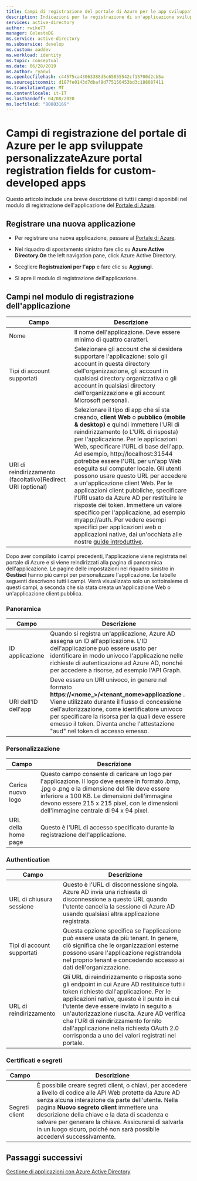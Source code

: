 ```yaml
---
title: Campi di registrazione del portale di Azure per le app sviluppate personalizzateAzure portal registration fields for custom-developed apps
description: Indicazioni per la registrazione di un'applicazione sviluppata personalizzata con Azure ADGuidance for registering a custom developed application with Azure AD
services: active-directory
author: rwike77
manager: CelesteDG
ms.service: active-directory
ms.subservice: develop
ms.custom: aaddev
ms.workload: identity
ms.topic: conceptual
ms.date: 06/28/2019
ms.author: ryanwi
ms.openlocfilehash: c44575ca43063388d5c65855542cf15700d2cb5a
ms.sourcegitcommit: d187fe0143d7dbaf8d775150453bd3c188087411
ms.translationtype: MT
ms.contentlocale: it-IT
ms.lasthandoff: 04/08/2020
ms.locfileid: "80883169"
---
```

# <a name="azure-portal-registration-fields-for-custom-developed-apps"></a>Campi di registrazione del portale di Azure per le app sviluppate personalizzateAzure portal registration fields for custom-developed apps

Questo articolo include una breve descrizione di tutti i campi disponibili nel modulo di registrazione dell'applicazione del [Portale di Azure](https://portal.azure.com).

## <a name="register-a-new-application"></a>Registrare una nuova applicazione

-   Per registrare una nuova applicazione, passare al [Portale di Azure](https://portal.azure.com).

-   Nel riquadro di spostamento sinistro fare clic su **Azure Active Directory.On** the left navigation pane, click Azure Active Directory.

-   Scegliere **Registrazioni per l'app** e fare clic su **Aggiungi**.

-   Si apre il modulo di registrazione dell'applicazione.

## <a name="fields-in-the-application-registration-form"></a>Campi nel modulo di registrazione dell'applicazione

| Campo            | Descrizione                                                                              |
|------------------|------------------------------------------------------------------------------------------|
| Nome             | Il nome dell'applicazione. Deve essere minimo di quattro caratteri.                |
| Tipi di account supportati| Selezionare gli account che si desidera supportare l'applicazione: solo gli account in questa directory dell'organizzazione, gli account in qualsiasi directory organizzativa o gli account in qualsiasi directory dell'organizzazione e gli account Microsoft personali.  |
| URI di reindirizzamento (facoltativo)Redirect URI (optional) | Selezionare il tipo di app che si sta creando, **client Web** o **pubblico (mobile & desktop)** e quindi immettere l'URI di reindirizzamento (o L'URL di risposta) per l'applicazione. Per le applicazioni Web, specificare l'URL di base dell'app. Ad esempio, http://localhost:31544 potrebbe essere l'URL per un'app Web eseguita sul computer locale. Gli utenti possono usare questo URL per accedere a un'applicazione client Web. Per le applicazioni client pubbliche, specificare l'URI usato da Azure AD per restituire le risposte dei token. Immettere un valore specifico per l'applicazione, ad esempio myapp://auth. Per vedere esempi specifici per applicazioni web o applicazioni native, dai un'occhiata alle nostre [guide introduttive](https://docs.microsoft.com/azure/active-directory/develop).|

Dopo aver compilato i campi precedenti, l'applicazione viene registrata nel portale di Azure e si viene reindirizzati alla pagina di panoramica dell'applicazione. Le pagine delle impostazioni nel riquadro sinistro in **Gestisci** hanno più campi per personalizzare l'applicazione. Le tabelle seguenti descrivono tutti i campi. Verrà visualizzato solo un sottoinsieme di questi campi, a seconda che sia stata creata un'applicazione Web o un'applicazione client pubblica.

### <a name="overview"></a>Panoramica

| Campo           | Descrizione        |
|-----------------|-----------------------------------------------------------------------------------------------------------------------------------------------------------------------------------------------------------------------------------------------------------------------------------------------------------------|
| ID applicazione  | Quando si registra un'applicazione, Azure AD assegna un ID all'applicazione. L'ID dell'applicazione può essere usato per identificare in modo univoco l'applicazione nelle richieste di autenticazione ad Azure AD, nonché per accedere a risorse, ad esempio l'API Graph.                                                          |
| URI dell'ID dell'app      | Deve essere un URI univoco, in genere nel formato **https://&lt;nome\_&gt;/&lt;tenant\_nome&gt;applicazione .** Viene utilizzato durante il flusso di concessione dell'autorizzazione, come identificatore univoco per specificare la risorsa per la quali deve essere emesso il token. Diventa anche l'attestazione "aud" nel token di accesso emesso. |

### <a name="branding"></a>Personalizzazione

| Campo           | Descrizione        |
|-----------------|-----------------------------------------------------------------------------------------------------------------------------------------------------------------------------------------------------------------------------------------------------------------------------------------------------------------|
| Carica nuovo logo | Questo campo consente di caricare un logo per l'applicazione. Il logo deve essere in formato .bmp, .jpg o .png e la dimensione del file deve essere inferiore a 100 KB. Le dimensioni dell'immagine devono essere 215 x 215 pixel, con le dimensioni dell'immagine centrale di 94 x 94 pixel.|
| URL della home page   | Questo è l'URL di accesso specificato durante la registrazione dell'applicazione.|

### <a name="authentication"></a>Authentication

| Campo           | Descrizione        |
|-----------------|-----------------------------------------------------------------------------------------------------------------------------------------------------------------------------------------------------------------------------------------------------------------------------------------------------------------|
| URL di chiusura sessione      | Questo è l'URL di disconnessione singola. Azure AD invia una richiesta di disconnessione a questo URL quando l'utente cancella la sessione di Azure AD usando qualsiasi altra applicazione registrata.|
| Tipi di account supportati  | Questa opzione specifica se l'applicazione può essere usata da più tenant. In genere, ciò significa che le organizzazioni esterne possono usare l'applicazione registrandola nel proprio tenant e concedendo accesso ai dati dell'organizzazione.|
| URL di reindirizzamento      | Gli URL di reindirizzamento o risposta sono gli endpoint in cui Azure AD restituisce tutti i token richiesto dall'applicazione. Per le applicazioni native, questo è il punto in cui l'utente deve essere inviato in seguito a un'autorizzazione riuscita. Azure AD verifica che l'URI di reindirizzamento fornito dall'applicazione nella richiesta OAuth 2.0 corrisponda a uno dei valori registrati nel portale.|

### <a name="certificates-and-secrets"></a>Certificati e segreti

| Campo           | Descrizione        |
|-----------------|-----------------------------------------------------------------------------------------------------------------------------------------------------------------------------------------------------------------------------------------------------------------------------------------------------------------|
| Segreti client            | È possibile creare segreti client, o chiavi, per accedere a livello di codice alle API Web protette da Azure AD senza alcuna interazione da parte dell'utente. Nella pagina **Nuovo segreto client** immettere una descrizione della chiave e la data di scadenza e salvare per generare la chiave. Assicurarsi di salvarla in un luogo sicuro, poiché non sarà possibile accedervi successivamente.             |

## <a name="next-steps"></a>Passaggi successivi

[Gestione di applicazioni con Azure Active Directory](../manage-apps/what-is-application-management.md)
